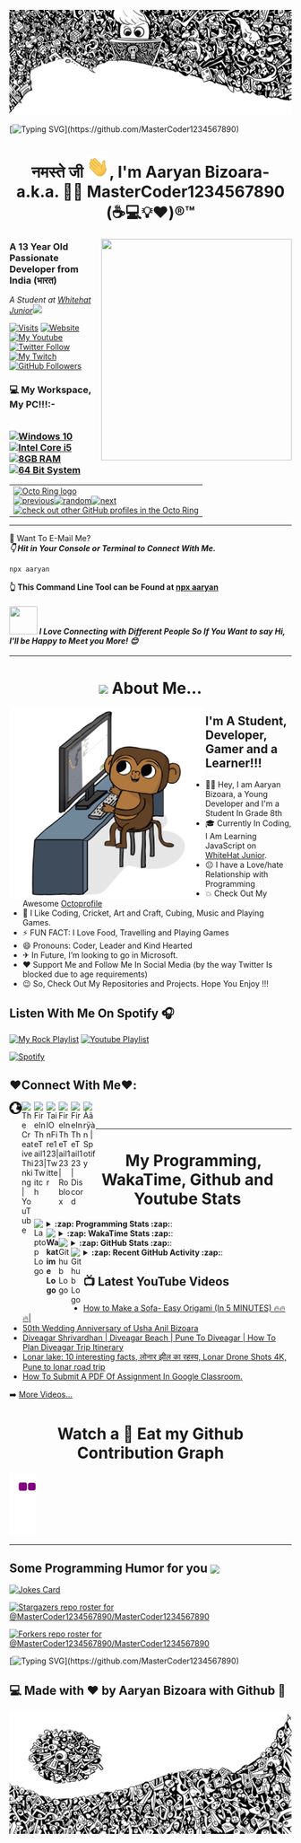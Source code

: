 ![Top Doodle](/files/top.png)

[![Typing SVG](https://readme-typing-svg.herokuapp.com/?font=Righteous&color=016EEA&size=60&center=true&vCenter=true&width=900&height=100&lines=Hello+%F0%9F%91%8B+My+Name+is+Aaryan.;I+Am+a+JavaScript+Developer.;Feel+Free+to+Get+in+Touch.+%F0%9F%98%84;Nice+to+Meet+You!!!...)](https://github.com/MasterCoder1234567890)

<h1 align="center">नमस्ते जी <img src="https://raw.githubusercontent.com/ABSphreak/ABSphreak/master/gifs/Hi.gif" width="40px" />, I'm Aaryan Bizoara- a.k.a. 👱🏼 MasterCoder1234567890 (☕💻💡❤️)®™</h1>
<img align='right' src="https://media.giphy.com/media/M9gbBd9nbDrOTu1Mqx/giphy.gif" width="340" height="395">
<h3 align="left">A 13 Year Old Passionate Developer from India (भारत)</h3>

*A Student at [Whitehat Junior](https://whjr.co/5yrU7)*<img src="https://media.giphy.com/media/WUlplcMpOCEmTGBtBW/giphy.gif" width="40"> 
</em></p>

[![Visits](https://komarev.com/ghpvc/?username=mastercoder1234567890&label=Github%20Profile%20Visits&color=f20707&logo=github&style=flat-square)](https://github.com/MasterCoder1234567890)
[![Website](https://img.shields.io/website?label=My%20Website&logo=Google-Chrome&logoColor=white&style=flat-square&url=https://aaryanbizoara.whjr.site/)](https://aaryanbizoara.whjr.site/)
[![My Youtube](https://img.shields.io/youtube/channel/subscribers/UC5kSlDs_uZs6mr-GeJfC8tg?color=%23ff0000&label=YT%20Subscribers&logo=Youtube&logoColor=%23ff0000&style=flat-square)](https://www.youtube.com/channel/UC5kSlDs_uZs6mr-GeJfC8tg)
[![Twitter Follow](https://img.shields.io/twitter/follow/TailOnFire123?color=1DA1F2&label=Follow%20Me&logo=twitter&style=flat-square)](https://twitter.com/intent/follow?original_referer=https%3A%2F%2Fgithub.com%2FAbout-Me&screen_name=TailOnFire123)
[![My Twitch](https://img.shields.io/twitch/status/fireinthetail123?color=f70505&label=My%20Twitch&logo=twitch&style=flat-square)](https://www.twitch.tv/fireinthetail123)
[![GitHub Followers](https://img.shields.io/github/followers/mastercoder1234567890?label=Github%20Followers&logo=github&style=flat-square)](https://github.com/MasterCoder1234567890)

<h3 align='left'>
  💻 My Workspace, My PC!!!:-<br/><br/>

  [![Windows 10](https://img.shields.io/badge/Windows%2010-%230078D6.svg?&style=flat-square&logo=windows&logoColor=white)](https://github.com/MasterCoder1234567890)
  [![Intel Core i5](https://img.shields.io/badge/Intel-Core%20i5%205th%20%20Gen-%230071C5.svg?&style=flat-square&logo=intel&logoColor=white)](https://github.com/MasterCoder1234567890)
  [![8GB RAM](https://img.shields.io/badge/RAM-8GB-%230071C5.svg?&style=flat-square&logoColor=white)](https://github.com/MasterCoder1234567890)
  [![64 Bit System](https://img.shields.io/badge/System%20Type-64%20Bit-%230071C5.svg?&style=flat-square)](https://github.com/MasterCoder1234567890)
</h3>

<table><tbody><tr><td><a href="https://octo-ring.com/"><img src="https://octo-ring.com/static/img/widget/top.png" width="99%" alt="Octo Ring logo" align="top"></a><br><a href="https://octo-ring.com/p/MasterCoder1234567890/prev"><img src="https://octo-ring.com/static/img/widget/prev.png" width="33%" alt="previous" align="top" title="previous profile"></a><a href="https://octo-ring.com/p/MasterCoder1234567890/random"><img src="https://octo-ring.com/static/img/widget/random.png" width="33%" alt="random" align="top" title="random profile"></a><a href="https://octo-ring.com/p/MasterCoder1234567890/next"><img src="https://octo-ring.com/static/img/widget/next.png" width="33%" alt="next" align="top" title="next profile"></a><br><a href="https://octo-ring.com/"><img src="https://octo-ring.com/static/img/widget/bottom.png" width="99%" alt="check out other GitHub profiles in the Octo Ring" align="top"></a></td></tr></tbody></table>

---

📧 Want To E-Mail Me?
<br>
*<b>👇 Hit in Your Console or Terminal to Connect With Me.</b>*

```bash
npx aaryan
```
**👆 This Command Line Tool can be Found at [npx aaryan](https://github.com/MasterCoder1234567890/Npx-Card)**

<h4 align="left"><img src="https://media.giphy.com/media/LnQjpWaON8nhr21vNW/giphy.gif" width="50
" height="50"> <em><b>I Love Connecting with Different People</b> So If You Want to say <b>Hi</b>, I'll be <b>Happy to Meet you More!</b> 😊</em></h4>

---
 
<h1 align="center"><img src="https://media.giphy.com/media/VgCDAzcKvsR6OM0uWg/giphy.gif" width="50"> About Me...</h1>

<img align="left" alt="GIF-1" width="350px" height="340px" src="https://github.com/keshavsingh4522/keshavsingh4522/blob/master/Assets/Monkey_Kid_Coding.gif" />


## I'm A Student, Developer, Gamer and a Learner!!!
- 👱🏼 Hey, I am Aaryan Bizoara, a Young Developer and I'm a Student In Grade 8th
- 🎓 Currently In Coding, I Am Learning JavaScript on [WhiteHat Junior][refferal].
- 😐 I have a Love/hate Relationship with Programming
- 💥 Check Out My Awesome [Octoprofile][octoprofile]
- 🌈 I Like Coding, Cricket, Art and Craft, Cubing, Music and Playing Games.
- ⚡ FUN FACT: I Love Food, Travelling and Playing Games 
- 😄 Pronouns: Coder, Leader and Kind Hearted
- ✈ In Future, I’m looking to go in Microsoft.
- ❤️ Support Me and Follow Me In  Social Media (by the way Twitter Is blocked due to age requirements)
- 😉 So, Check Out My Repositories and Projects. Hope You Enjoy !!!

## Listen With Me On Spotify 🎧

[![My Rock Playlist](https://img.shields.io/badge/My%20Rock%20Music%20Playlist-%231DB954.svg?&style=flat-square&logo=spotify&logoColor=white)](https://open.spotify.com/playlist/3w9KxGaNLAzUCmBWylXRKJ)
[![Youtube Playlist](https://img.shields.io/badge/Youtube%20Songs%20Playlist-%231DB954.svg?&style=flat-square&logo=spotify&logoColor=white)](https://open.spotify.com/playlist/6WWwkb3SOn7umVjuBaqBnn)

[![Spotify](https://novatorem-weld-ten.vercel.app/api/spotify)](https://open.spotify.com/user/3rpxiap4czveo8clwzcqaf68e)

## ❤️Connect With Me❤️:

[<img align="left" alt="https://aaryanbizoara.whjr.site/" width="22px" src="https://raw.githubusercontent.com/iconic/open-iconic/master/svg/globe.svg" />][website]
[<img align="left" alt="The Creative Thinking | YouTube" width="22px" src="https://cdn.jsdelivr.net/npm/simple-icons@5.11.0/icons/youtube.svg" />][youtube]
[<img align="left" alt="FireInTheTail123| Twitch" width="22px" src="https://cdn.jsdelivr.net/npm/simple-icons@5.11.0/icons/twitch.svg" />][twitch]
[<img align="left" alt="TailOnFire123| Twitter" width="22px" src="https://cdn.jsdelivr.net/npm/simple-icons@5.11.0/icons/twitter.svg" />][twitter]
[<img align="left" alt="FireInTheTail123 | Roblox" width="22px" src="https://cdn.jsdelivr.net/npm/simple-icons@5.11.0/icons/roblox.svg" />][roblox]
[<img align="left" alt="FireInTheTail123 | Discord" width="22px" src="https://cdn.jsdelivr.net/npm/simple-icons@5.11.0/icons/discord.svg" />][discord]
[<img align="left" alt="Àârÿàn | Spotify" width="22px" src="https://cdn.jsdelivr.net/npm/simple-icons@5.11.0/icons/spotify.svg" />][spotify]

<br />
<br />

---

<h1 align="center">My Programming, WakaTime, Github and Youtube Stats</h1>

 <details> 
<summary> <img align="left" alt="Laptop Logo" width="22px" src="https://upload.wikimedia.org/wikipedia/commons/d/d7/Computer.svg"/> <b>:zap: Programming Stats :zap:</b>: </summary>
 <br>

<!--START_SECTION:waka-->
![Lines of code](https://img.shields.io/badge/From%20Hello%20World%20I%27ve%20Written-2.7%20million%20lines%20of%20code-blue)

**🐱 My Github Data** 

> 🏆 2,669 Contributions in the Year 2021
 > 
> 📦 91.8 kB Used in Github's Storage 
 > 
> 🚫 Not Opted to Hire
 > 
> 📜 47 Public Repositories 
 > 
> 🔑 1 Private Repository 
 > 
**I'm an Early 🐤** 

```text
🌞 Morning    70 commits     ██████░░░░░░░░░░░░░░░░░░░   24.48% 
🌆 Daytime    213 commits    ██████████████████░░░░░░░   74.48% 
🌃 Evening    3 commits      ░░░░░░░░░░░░░░░░░░░░░░░░░   1.05% 
🌙 Night      0 commits      ░░░░░░░░░░░░░░░░░░░░░░░░░   0.0%

```
📅 **I'm Most Productive on Friday** 

```text
Monday       16 commits     █░░░░░░░░░░░░░░░░░░░░░░░░   5.59% 
Tuesday      21 commits     █░░░░░░░░░░░░░░░░░░░░░░░░   7.34% 
Wednesday    53 commits     ████░░░░░░░░░░░░░░░░░░░░░   18.53% 
Thursday     25 commits     ██░░░░░░░░░░░░░░░░░░░░░░░   8.74% 
Friday       129 commits    ███████████░░░░░░░░░░░░░░   45.1% 
Saturday     25 commits     ██░░░░░░░░░░░░░░░░░░░░░░░   8.74% 
Sunday       17 commits     █░░░░░░░░░░░░░░░░░░░░░░░░   5.94%

```


📊 **This Week I Spent My Time On** 

```text
⌚︎ Time Zone: Asia/Kolkata

💬 Programming Languages: 
Markdown                 1 hr 26 mins        ████████████████████████░   95.88% 
Git Config               3 mins              █░░░░░░░░░░░░░░░░░░░░░░░░   4.12%

🔥 Editors: 
VS Code                  1 hr 29 mins        █████████████████████████   100.0%

🐱‍💻 Projects: 
MasterCoder1234567890    1 hr 27 mins        ████████████████████████░   97.56% 
cosmoglint-master        2 mins              ░░░░░░░░░░░░░░░░░░░░░░░░░   2.44%

💻 Operating System: 
Windows                  1 hr 29 mins        █████████████████████████   100.0%

```

**I Mostly Code in JavaScript** 

```text
JavaScript               40 repos            ████████████████████████░   97.56% 
HTML                     1 repo              ░░░░░░░░░░░░░░░░░░░░░░░░░   2.44%

```


**Timeline**

![Chart not found](https://raw.githubusercontent.com/MasterCoder1234567890/MasterCoder1234567890/master/charts/bar_graph.png) 


 Last Updated on 04/09/2021
<!--END_SECTION:waka-->

</details>

<details>
  <summary> 
  <b>:zap: WakaTime Stats <img align="left" alt="Wakatime Logo" width="22px" src="https://cdn.jsdelivr.net/npm/simple-icons@5.11.0/icons/wakatime.svg" /> :zap:</b>: </summary>
<br />

<img src='https://github-readme-stats.vercel.app/api/wakatime?username=mastercoder123456789' 
align = left/>

</details>

<details>
  <summary> <img align="left" alt="Github Logo" width="22px" src="https://cdn.jsdelivr.net/npm/simple-icons@5.11.0/icons/github.svg" /> <b>:zap: GitHub Stats :zap:</b>: </summary>
<br />
<div align="center">

<img src='https://raw.githubusercontent.com/MasterCoder1234567890/MasterCoder1234567890/master/profile-summary-card-output/github_dark/0-profile-details.svg'
align = "left" />

<img src ='https://raw.githubusercontent.com/MasterCoder1234567890/MasterCoder1234567890/master/profile-summary-card-output/github/1-repos-per-language.svg' />

<img src = 'https://raw.githubusercontent.com/MasterCoder1234567890/MasterCoder1234567890/master/profile-summary-card-output/github/2-most-commit-language.svg' />

<img src = 'https://raw.githubusercontent.com/MasterCoder1234567890/MasterCoder1234567890/master/profile-summary-card-output/nord_dark/3-stats.svg' />

<img src = 'https://raw.githubusercontent.com/MasterCoder1234567890/MasterCoder1234567890/master/profile-summary-card-output/nord_dark/4-productive-time.svg' />

<img src='https://github-readme-stats.vercel.app/api?username=mastercoder1234567890&show_icons=true&theme=radical&count_private=true&border_color=2e4058&line_height=40'  
align="left" />

<img src='https://github-readme-stats.vercel.app/api/top-langs/?username=MasterCoder1234567890&theme=merko&langs_count=5&border_color=2e4058' />

[![trophy](https://github-profile-trophy.vercel.app/?username=MasterCoder1234567890&theme=gruvbox&row=1&column=7)](https://github.com/MasterCoder1234567890)

[![](https://github-readme-streak-stats.herokuapp.com/?user=mastercoder1234567890&theme=dark)](https://github.com/MasterCoder1234567890)

<img src="https://activity-graph.herokuapp.com/graph?username=mastercoder1234567890&theme=react-dark&bg_color=20232a&hide_border=true" width="100%">

</div>
</details>

<details>
  <summary> <img align="left" alt="Github Logo" width="22px" src="https://cdn.jsdelivr.net/npm/simple-icons@5.11.0/icons/github.svg" /> <b>:zap: Recent GitHub Activity :zap:</b>: </summary> 

  <!--START_SECTION:activity-->
1. ❗️ Opened issue [#1042](https://github.com/benjaminsampica/benjaminsampica/issues/1042) in [benjaminsampica/benjaminsampica](https://github.com/benjaminsampica/benjaminsampica)
2. ❗️ Opened issue [#1041](https://github.com/benjaminsampica/benjaminsampica/issues/1041) in [benjaminsampica/benjaminsampica](https://github.com/benjaminsampica/benjaminsampica)
3. ❗️ Opened issue [#1040](https://github.com/benjaminsampica/benjaminsampica/issues/1040) in [benjaminsampica/benjaminsampica](https://github.com/benjaminsampica/benjaminsampica)
4. ❗️ Opened issue [#1039](https://github.com/benjaminsampica/benjaminsampica/issues/1039) in [benjaminsampica/benjaminsampica](https://github.com/benjaminsampica/benjaminsampica)
5. ❗️ Opened issue [#1038](https://github.com/benjaminsampica/benjaminsampica/issues/1038) in [benjaminsampica/benjaminsampica](https://github.com/benjaminsampica/benjaminsampica)
  <!--END_SECTION:activity-->

</details>

## 📺 Latest YouTube Videos

<!-- YOUTUBE:START -->
- [How to Make a Sofa- Easy Origami (In 5 MINUTES) 🔥🔥🔥|](https://www.youtube.com/watch?v=Fb9H-Pm2yUo)
- [50th Wedding Anniversary of Usha Anil Bizoara](https://www.youtube.com/watch?v=TuB-YVbts8k)
- [Diveagar Shrivardhan | Diveagar Beach | Pune To Diveagar | How To Plan Diveagar Trip Itinerary](https://www.youtube.com/watch?v=Rc5F8uGuNDs)
- [Lonar lake: 10 interesting facts, लोनार झील का रहस्य, Lonar Drone Shots 4K, Pune to lonar road trip](https://www.youtube.com/watch?v=I9IH-np90Yg)
- [How To Submit A PDF Of Assignment In Google Classroom.](https://www.youtube.com/watch?v=g9zXnxBl1uo)
<!-- YOUTUBE:END -->

➡️ [More Videos...](https://www.youtube.com/channel/UC5kSlDs_uZs6mr-GeJfC8tg)

<h1 align = 'Center'>Watch a 🐍 Eat my Github Contribution Graph</h1>

![Snake Gif](https://github.com/MasterCoder1234567890/MasterCoder1234567890/blob/output/github-contribution-grid-snake.gif)

---

## Some Programming Humor for you <img align ='center' src='https://media2.giphy.com/media/UQDSBzfyiBKvgFcSTw/giphy.gif?cid=ecf05e47p3cd513axbek3f56ti3jzizq8hincw20jauyyfyw&rid=giphy.gif' width = '32px'></h2>

[![Jokes Card](https://readme-jokes.vercel.app/api?theme=default)](https://github.com/MasterCoder1234567890)

[![Stargazers repo roster for @MasterCoder1234567890/MasterCoder1234567890](https://reporoster.com/stars/dark/MasterCoder1234567890/MasterCoder1234567890)](https://github.com/MasterCoder1234567890/MasterCoder1234567890/stargazers)

[![Forkers repo roster for @MasterCoder1234567890/MasterCoder1234567890](https://reporoster.com/forks/dark/MasterCoder1234567890/MasterCoder1234567890)](https://github.com/MasterCoder1234567890/MasterCoder1234567890/network/members)

[![Typing SVG](https://readme-typing-svg.herokuapp.com/?font=Righteous&color=016EEA&size=60&center=true&vCenter=true&width=900&height=100&lines=Thanks+For+Visiting+My+Profile!!.;Visit+Again!...)](https://github.com/MasterCoder1234567890)

## 💻 Made with ❤️ by **Aaryan Bizoara** with **Github** 🙏

![Bottom Doodle](/files/bottom.png)
</details>

[website]: https://aaryanbizoara.whjr.site/
[refferal]: https://whjr.co/5yrU7
[octoprofile]: https://octoprofile.vercel.app/user?id=MasterCoder1234567890
[youtube]: https://www.youtube.com/channel/UC5kSlDs_uZs6mr-GeJfC8tg
[twitch]: https://twitch.tv/fireinthetail123
[twitter]: https://twitter.com/TailOnFire123
[roblox]: https://web.roblox.com/users/1992108766/profile
[discord]: https://discord.gg/4CpjK2vveY
[spotify]: https://open.spotify.com/user/3rpxiap4czveo8clwzcqaf68e
